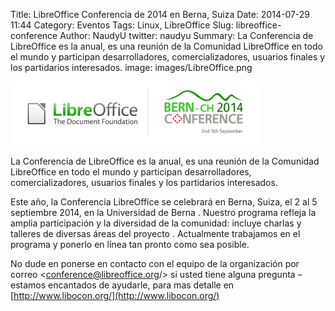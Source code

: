 Title: LibreOffice Conferencia de 2014 en Berna, Suiza
Date: 2014-07-29 11:44
Category: Eventos
Tags: Linux, LibreOffice
Slug: libreoffice-conference
Author: NaudyU
twitter: naudyu
Summary: La Conferencia de LibreOffice es la anual, es una reunión de la Comunidad LibreOffice en todo el mundo y participan desarrolladores, comercializadores,  usuarios finales y los partidarios interesados.
image: images/LibreOffice.png

![Libre Office Conferencia 2014](/images/libreoffice-conferencia-2014.png)

 La Conferencia de LibreOffice es la anual, es una reunión de la Comunidad LibreOffice en todo el mundo y participan desarrolladores, comercializadores,  usuarios finales y los partidarios interesados.

Este año, la Conferencia LibreOffice se celebrará en Berna, Suiza, el 2 al 5 septiembre 2014, en la Universidad de Berna . Nuestro programa refleja la amplia participación y la diversidad de la comunidad: incluye charlas y talleres de diversas áreas del proyecto . Actualmente trabajamos en el programa y ponerlo en línea tan pronto como sea posible.

No dude en ponerse en contacto con el equipo de la organización por correo <conference@libreoffice.org/> si usted tiene alguna pregunta – estamos encantados de ayudarle, para mas detalle en [http://www.libocon.org/](http://www.libocon.org/)